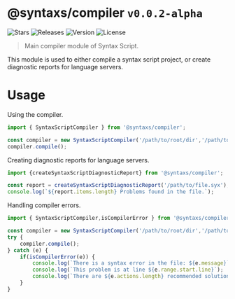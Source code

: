 # @syntaxs/compiler `v0.0.2-alpha`
![Stars](https://badgen.net/github/stars/syntax-script/compiler)
![Releases](https://badgen.net/github/release/syntax-script/compiler)
![Version](https://badgen.net/npm/v/@syntaxs/compiler)
![License](https://badgen.net/github/license/syntax-script/compiler)

> Main compiler module of Syntax Script.

This module is used to either compile a syntax script project, or create diagnostic reports for language servers.

# Usage

Using the compiler.

```typescript
import { SyntaxScriptCompiler } from '@syntaxs/compiler';

const compiler = new SyntaxScriptCompiler('/path/to/root/dir','/path/to/out/dir','ts');
compiler.compile();
```

Creating diagnostic reports for language servers.

```typescript
import {createSyntaxScriptDiagnosticReport} from '@syntaxs/compiler';

const report = createSyntaxScriptDiagnosticReport('/path/to/file.syx');
console.log(`${report.items.length} Problems found in the file.`);
```

Handling compiler errors.

```typescript
import { SyntaxScriptCompiler,isCompilerError } from '@syntaxs/compiler';

const compiler = new SyntaxScriptCompiler('/path/to/root/dir','/path/to/out/dir','ts');
try {
    compiler.compile();
} catch (e) {
    if(isCompilerError(e)) {
        console.log(`There is a syntax error in the file: ${e.message}`);
        console.log(`This problem is at line ${e.range.start.line}`);
        console.log(`There are ${e.actions.length} recommended solutions to this problem.`)
    }
}
```